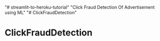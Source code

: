 "# streamlit-to-heroku-tutorial" 
"Click Fraud Detection Of Advertisement using ML" 
"# ClickFraudDetection" 
# ClickFraudDetection
